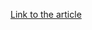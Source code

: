 [Link to the article](https://securityaffairs.com/169860/malware/new-linux-variant-fastcash-malware-targets-financial-systems.html)
